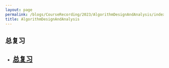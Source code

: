 ```yaml
---
layout: page
permalink: /blogs/CourseRecording/2023/AlgorithmDesignAndAnalysis/index.html
title: AlgorithmDesignAndAnalysis
---
```


## 总复习

- ## [总复习](https://CRYoushiwo.github.io/blogs/CourseRecording/2023/AlgorithmDesignAndAnalysis/QA)